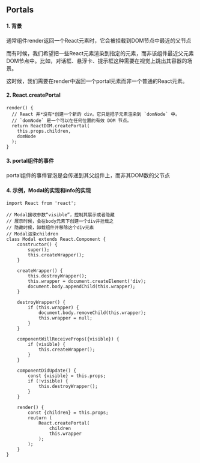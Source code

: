 ## Portals

#### 1. 背景

通常组件render返回一个React元素时，它会被挂载到DOM节点中最近的父节点

而有时候，我们希望把一些React元素渲染到指定的元素，而非该组件最近父元素DOM节点中。比如，对话框、悬浮卡、提示框这种需要在视觉上跳出其容器的场景。

这时候，我们需要在render中返回一个portal元素而非一个普通的React元素。

#### 2. React.createPortal

```
render() {
  // React 并*没有*创建一个新的 div。它只是把子元素渲染到 `domNode` 中。
  // `domNode` 是一个可以在任何位置的有效 DOM 节点。
  return ReactDOM.createPortal(
    this.props.children,
    domNode
  );
}
```

#### 3. portal组件的事件

portal组件的事件冒泡是会传递到其父组件上，而非其DOM数的父节点

#### 4. 示例，Modal的实现和info的实现

```
import React from 'react';

// Modal接收参数“visible”，控制其展示或者隐藏
// 展示时候，会在body元素下创建一个div并挂载之
// 隐藏时候，卸载组件并移除这个div元素
// Modal渲染children
class Modal extends React.Component {
    constructor() {
        super();
        this.createWrapper();
    }

    createWrapper() {
        this.destroyWrapper();
        this.wrapper = document.createElement('div);
        document.body.appendChild(this.wrapper);
    }

    destroyWrapper() {
        if (this.wrapper) {
            document.body.removeChild(this.wrapper);
            this.wrapper = null;
        }
    }

    componentWillReceiveProps({visible}) {
        if (visible) {
            this.createWrapper();
        }
    }

    componentDidUpdate() {
        const {visible} = this.props;
        if (!visible) {
            this.destroyWrapper();
        }
    }

    render() {
        const {children} = this.props;
        reuturn (
            React.createPortal(
                children
                this.wrapper
            );
        );
    }
}

```